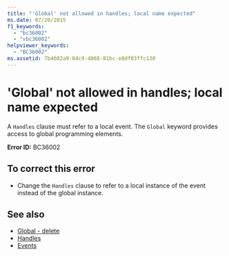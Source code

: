 ```yaml
---
title: "'Global' not allowed in handles; local name expected"
ms.date: 07/20/2015
f1_keywords: 
  - "bc36002"
  - "vbc36002"
helpviewer_keywords: 
  - "BC36002"
ms.assetid: 7b4602a9-84c9-4068-81bc-e8df03ffc130
---
```

# 'Global' not allowed in handles; local name expected
A `Handles` clause must refer to a local event. The `Global` keyword provides access to global programming elements.  
  
 **Error ID:** BC36002  
  
## To correct this error  
  
-   Change the `Handles` clause to refer to a local instance of the event instead of the global instance.  
  
## See also
- [Global - delete](https://docs.microsoft.com/previous-versions/visualstudio/visual-studio-2008/k701czy1(v=vs.90))
- [Handles](../../visual-basic/language-reference/statements/handles-clause.md)
- [Events](../../visual-basic/programming-guide/language-features/events/index.md)
